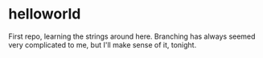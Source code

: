 # helloworld

First repo, learning the strings around here. 
Branching has always seemed very complicated to me, but I'll make sense of it, tonight. 
